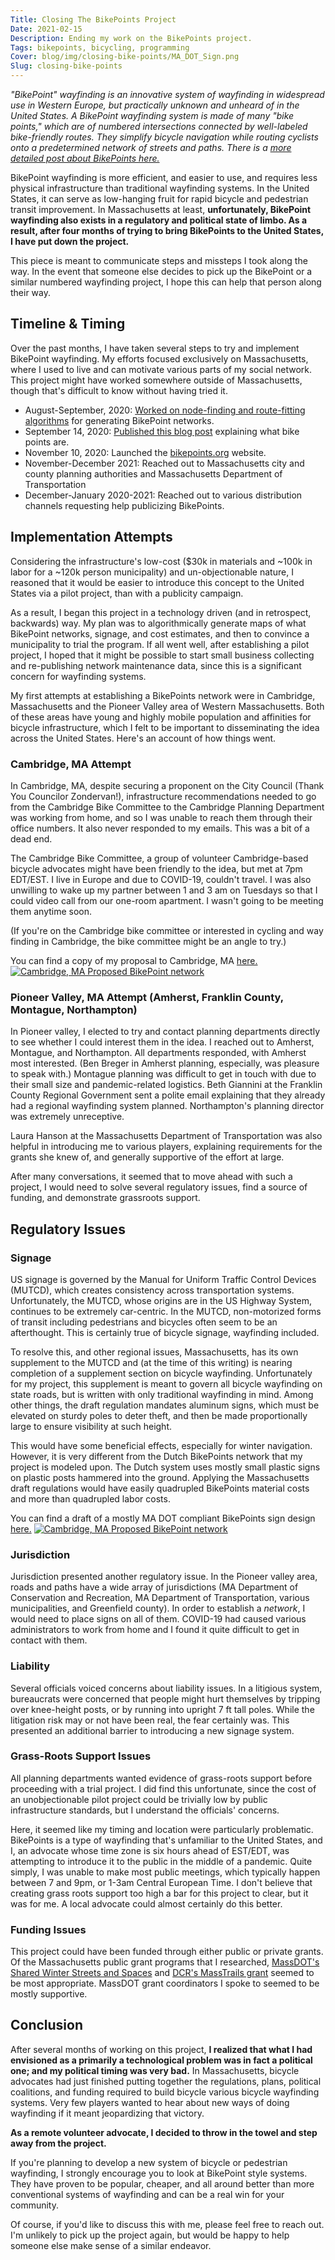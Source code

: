 ```yaml
---
Title: Closing The BikePoints Project
Date: 2021-02-15
Description: Ending my work on the BikePoints project.
Tags: bikepoints, bicycling, programming
Cover: blog/img/closing-bike-points/MA_DOT_Sign.png
Slug: closing-bike-points
---
```



_"BikePoint" wayfinding is an innovative system of wayfinding in widespread use in Western Europe, but practically unknown and unheard of in the United States. A BikePoint wayfinding system is made of many "bike points," which are of numbered intersections connected by well-labeled bike-friendly routes. They simplify bicycle navigation while routing cyclists onto a predetermined network of streets and paths. There is a [more detailed post about BikePoints here.]({static}/bike-points)_

BikePoint wayfinding is more efficient, and easier to use, and requires less physical infrastructure than traditional wayfinding systems. In the United States, it can serve as low-hanging fruit for rapid bicycle and pedestrian transit improvement. In Massachusetts at least, **unfortunately, BikePoint wayfinding also exists in a regulatory and political state of limbo. As a result, after four months of trying to bring BikePoints to the United States, I have put down the project.**

This piece is meant to communicate steps and missteps I took along the way. In the event that someone else decides to pick up the BikePoint or a similar numbered wayfinding project, I hope this can help that person along their way.


## Timeline & Timing
Over the past months, I have taken several steps to try and implement BikePoint wayfinding. My efforts focused exclusively on Massachusetts, where I used to live and can motivate various parts of my social network. This project might have worked somewhere outside of Massachusetts, though that's difficult to know without having tried it.

* August-September, 2020: [Worked on node-finding and route-fitting algorithms](https://github.com/RogerTangos/bikepoints-scratch) for generating BikePoint networks.
* September 14, 2020: [Published this blog post]({static}/bike-points) explaining what bike points are.
* November 10, 2020: Launched the [bikepoints.org](https://bikepoints.org) website.
* November-December 2021:  Reached out to Massachusetts city and county planning authorities and Massachusetts Department of Transportation
* December-January 2020-2021: Reached out to various distribution channels requesting help publicizing BikePoints.

## Implementation Attempts

Considering the infrastructure's low-cost (\$30k in materials and ~100k in labor for a ~120k person municipality) and un-objectionable nature, I reasoned that it would be easier to introduce this concept to the United States via a pilot project, than with a publicity campaign.

As a result, I began this project in a technology driven (and in retrospect, backwards) way. My plan was to algorithmically generate maps of what BikePoint networks, signage, and cost estimates, and then to convince a municipality to trial the program. If all went well, after establishing a pilot project, I hoped that it might be possible to start small business collecting and re-publishing network maintenance data, since this is a significant concern for wayfinding systems.

My first attempts at establishing a BikePoints network were in Cambridge, Massachusetts and the Pioneer Valley area of Western Massachusetts. Both of these areas have young and highly mobile population and affinities for bicycle infrastructure, which I felt to be important to disseminating the idea across the United States. Here's an account of how things went.

### Cambridge, MA Attempt
In Cambridge, MA, despite securing a proponent on the City Council (Thank You Councilor Zondervan!), infrastructure recommendations needed to go from the Cambridge Bike Committee to the Cambridge Planning Department was working from home, and so I was unable to reach them through their office numbers. It also never responded to my emails. This was a bit of a dead end.

The Cambridge Bike Committee, a group of volunteer Cambridge-based bicycle advocates might have been friendly to the idea, but met at 7pm EDT/EST. I live in Europe and due to COVID-19, couldn't travel. I was also unwilling to wake up my partner between 1 and 3 am on Tuesdays so that I could video call from our one-room apartment. I wasn't going to be meeting them anytime soon.

(If you're on the Cambridge bike committee or interested in cycling and way finding in Cambridge, the bike committee might be an angle to try.)

You can find a copy of my proposal to Cambridge, MA [here.](./Cambridge_Proposal.pdf)
[![Cambridge, MA Proposed BikePoint network]({static}/blog/img/closing-bike-points/cambridge-map.png)](./Cambridge_Proposal.pdf)


### Pioneer Valley, MA Attempt (Amherst, Franklin County, Montague, Northampton)

In Pioneer valley, I elected to try and contact planning departments directly to see whether I could interest them in the idea. I reached out to Amherst, Montague, and Northampton. All departments responded, with Amherst most interested. (Ben Breger in Amherst planning, especially, was pleasure to speak with.) Montague planning was difficult to get in touch with due to their small size and pandemic-related logistics. Beth Giannini at the Franklin County Regional Government sent a polite email explaining that they already had a regional wayfinding system planned. Northampton's planning director was extremely unreceptive.

Laura Hanson at the Massachusetts Department of Transportation was also helpful in introducing me to various players, explaining requirements for the grants she knew of, and generally supportive of the effort at large.

After many conversations, it seemed that to move ahead with such a project, I would need to solve several regulatory issues, find a source of funding, and demonstrate grassroots support.

## Regulatory Issues

### Signage
US signage is governed by the Manual for Uniform Traffic Control Devices (MUTCD), which creates consistency across transportation systems. Unfortunately, the MUTCD, whose origins are in the US Highway System, continues to be extremely car-centric. In the MUTCD, non-motorized forms of transit including pedestrians and bicycles often seem to be an afterthought. This is certainly true of bicycle signage, wayfinding included.

To resolve this, and other regional issues, Massachusetts, has its own supplement to the MUTCD and (at the time of this writing) is nearing completion of a supplement section on bicycle wayfinding. Unfortunately for my project, this supplement is meant to govern all bicycle wayfinding on state roads, but is written with only traditional wayfinding in mind. Among other things, the draft regulation mandates aluminum signs, which must be elevated on sturdy poles to deter theft, and then be made proportionally large to ensure visibility at such height.

This would have some beneficial effects, especially for winter navigation. However, it is very different from the Dutch BikePoints network that my project is modeled upon. The Dutch system uses mostly small plastic signs on plastic posts hammered into the ground. Applying the Massachusetts draft regulations would have easily quadrupled BikePoints material costs and more than quadrupled labor costs.

You can find a draft of a mostly MA DOT compliant BikePoints sign design [here.](./MA_DOT_Sign_Design.pdf)
[![Cambridge, MA Proposed BikePoint network]({static}/blog/img/closing-bike-points/MA_DOT_Sign.png)](./MA_DOT_SIGN_Design.pdf)



### Jurisdiction
Jurisdiction presented another regulatory issue. In the Pioneer valley area, roads and paths have a wide array of jurisdictions (MA Department of Conservation and Recreation, MA Department of Transportation, various municipalities, and Greenfield county). In order to establish a _network_, I would need to place signs on all of them. COVID-19 had caused various administrators to work from home and I found it quite difficult to get in contact with them.

### Liability
Several officials voiced concerns about liability issues. In a litigious system, bureaucrats were concerned that people might hurt themselves by tripping over knee-height posts, or by running into upright 7 ft tall poles. While the litigation risk may or not have been real, the fear certainly was. This presented an additional barrier to introducing a new signage system.

### Grass-Roots Support Issues
All planning departments wanted evidence of grass-roots support before proceeding with a trial project. I did find this unfortunate, since the cost of an unobjectionable pilot project could be trivially low by public infrastructure standards, but I understand the officials' concerns.

Here, it seemed like my timing and location were particularly problematic. BikePoints is a type of wayfinding that's unfamiliar to the United States, and I, an advocate whose time zone is six hours ahead of EST/EDT, was attempting to introduce it to the public in the middle of a pandemic. Quite simply, I was unable to make most public meetings, which typically happen between 7 and 9pm, or 1-3am Central European Time. I don't believe that creating grass roots support too high a bar for this project to clear, but it was for me. A local advocate could almost certainly do this better.


### Funding Issues
This project could have been funded through either public or private grants. Of the Massachusetts public grant programs that I researched, [MassDOT's Shared Winter Streets and Spaces](https://www.mass.gov/shared-winter-streets-and-spaces-grant-program) and [DCR's MassTrails grant](https://www.mass.gov/welcome-to-masstrails) seemed to be most appropriate. MassDOT grant coordinators I spoke to seemed to be mostly supportive.


## Conclusion
After several months of working on this project, **I realized that what I had envisioned as a primarily a technological problem was in fact a political one; and my political timing was very bad.** In Massachusetts, bicycle advocates had just finished putting together the regulations, plans, political coalitions, and funding required to build bicycle various bicycle wayfinding systems. Very few players wanted to hear about new ways of doing wayfinding if it meant jeopardizing that victory.

**As a remote volunteer advocate, I decided to throw in the towel and step away from the project.**

If you're planning to develop a new system of bicycle or pedestrian wayfinding, I strongly encourage you to look at BikePoint style systems. They have proven to be popular, cheaper, and all around better than more conventional systems of wayfinding and can be a real win for your community.

Of course, if you'd like to discuss this with me, please feel free to reach out. I'm unlikely to pick up the project again, but would be happy to help someone else make sense of a similar endeavor.

